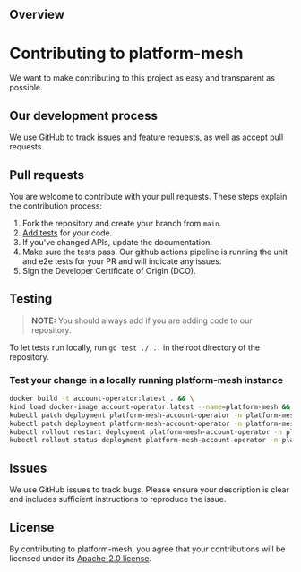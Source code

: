 ## Overview

# Contributing to platform-mesh
We want to make contributing to this project as easy and transparent as possible.

## Our development process
We use GitHub to track issues and feature requests, as well as accept pull requests.

## Pull requests
You are welcome to contribute with your pull requests. These steps explain the contribution process:

1. Fork the repository and create your branch from `main`.
1. [Add tests](#testing) for your code.
1. If you've changed APIs, update the documentation. 
1. Make sure the tests pass. Our github actions pipeline is running the unit and e2e tests for your PR and will indicate any issues.
1. Sign the Developer Certificate of Origin (DCO).

## Testing

> **NOTE:** You should always add if you are adding code to our repository.

To let tests run locally, run `go test ./...` in the root directory of the repository.


### Test your change in a locally running platform-mesh instance


```bash
docker build -t account-operator:latest . && \
kind load docker-image account-operator:latest --name=platform-mesh && \
kubectl patch deployment platform-mesh-account-operator -n platform-mesh-system --type='json' -p='[{"op": "replace", "path": "/spec/template/spec/containers/0/imagePullPolicy", "value": "IfNotPresent"}]' && \
kubectl patch deployment platform-mesh-account-operator -n platform-mesh-system --type='json' -p='[{"op": "replace", "path": "/spec/template/spec/containers/0/image", "value": "account-operator:latest"}]' && \
kubectl rollout restart deployment platform-mesh-account-operator -n platform-mesh-system && \
kubectl rollout status deployment platform-mesh-account-operator -n platform-mesh-system
```
## Issues
We use GitHub issues to track bugs. Please ensure your description is
clear and includes sufficient instructions to reproduce the issue.

## License
By contributing to platform-mesh, you agree that your contributions will be licensed
under its [Apache-2.0 license](LICENSE).

